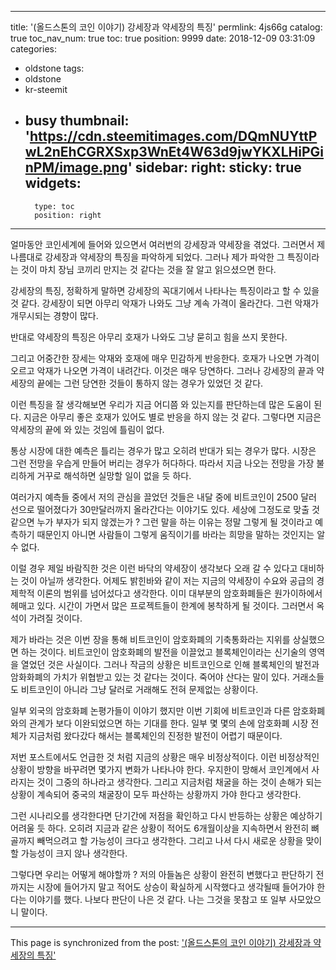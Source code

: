
---
title: '(올드스톤의 코인 이야기) 강세장과 약세장의 특징'
permlink: 4js66g
catalog: true
toc_nav_num: true
toc: true
position: 9999
date: 2018-12-09 03:31:09
categories:
- oldstone
tags:
- oldstone
- kr-steemit
- busy
thumbnail: 'https://cdn.steemitimages.com/DQmNUYttPwL2nEhCGRXSxp3WnEt4W63d9jwYKXLHiPGinPM/image.png'
sidebar:
    right:
        sticky: true
widgets:
    -
        type: toc
        position: right
---


얼마동안 코인세계에 들어와 있으면서 여러번의 강세장과 약세장을 겪었다. 그러면서 제 나름대로 강세장과 약세장의 특징을 파악하게 되었다. 그러나 제가 파악한 그 특징이라는 것이 마치 장님 코끼리 만지는 것 같다는 것을 잘 알고 읽으셨으면 한다. 

강세장의 특징, 정확하게 말하면 강세장의 꼭대기에서 나타나는 특징이라고 할 수 있을 것 같다. 강세장이 되면 아무리 악재가 나와도 그냥 계속 가격이 올라간다. 그런 악재가 개무시되는 경향이 많다. 

반대로 약세장의 특징은 아무리 호재가 나와도 그냥 묻히고 힘을 쓰지 못한다. 

그리고 어중간한 장세는 악재와 호재에 매우 민감하게 반응한다. 호재가 나오면 가격이 오르고 악재가 나오면 가격이 내려간다. 이것은 매우 당연하다. 그러나 강세장의 끝과 약세장의 끝에는 그런 당연한 것들이 통하지 않는 경우가 있었던 것 같다. 

이런 특징을 잘 생각해보면 우리가 지금 어디쯤 와 있는지를 판단하는데 많은 도움이 된다. 지금은 아무리 좋은 호재가 있어도 별로 반응을 하지 않는 것 같다. 그렇다면 지금은 약세장의 끝에 와 있는 것임에 틀림이 없다. 

통상 시장에 대한 예측은 틀리는 경우가 많고 오히려 반대가 되는 경우가 많다. 시장은 그런 전망을 우습게 만들어 버리는 경우가 허다하다. 따라서 지금 나오는 전망을 가장 불리하게 거꾸로 해석하면 실망할 일이 없을 듯 하다. 

여러가지 예측들 중에서 저의 관심을 끌었던 것들은 내달 중에 비트코인이 2500 달러 선으로 떨어졌다가 30만달러까지 올라간다는 이야기도 있다. 세상에 그정도로 맞출 것 같으면 누가 부자가 되지 않겠는가 ? 그런 말을 하는 이유는 정말 그렇게 될 것이라고 예측하기 때문인지 아니면 사람들이 그렇게 움직이기를 바라는 희망을 말하는 것인지는 알 수 없다.

이럴 경우 제일 바람직한 것은 이런 바닥의 약세장이 생각보다 오래 갈 수 있다고 대비하는 것이 아닐까 생각한다. 어제도 밝힌바와 같이 저는 지금의 약세장이 수요와 공급의 경제학적 이론의 범위를 넘어섰다고 생각한다. 이미 대부분의 암호화폐들은 원가이하에서 헤매고 있다. 시간이 가면서 많은 프로젝트들이 한계에 봉착하게 될 것이다. 그러면서 옥석이 가려질 것이다. 

제가 바라는 것은 이번 장을 통해 비트코인이 암호화폐의 기축통화라는 지위를 상실했으면 하는 것이다. 비트코인이 암호화폐의 발전을 이끌었고 블록체인이라는 신기술의 영역을 열었던 것은 사실이다. 그러나 작금의 상황은 비트코인으로 인해 블록체인의 발전과 암화화폐의 가치가 위협받고 있는 것 같다는 것이다. 죽어야 산다는 말이 있다. 거래소들도 비트코인이 아니라 그냥 달러로 거래해도 전혀 문제없는 상황이다. 


일부 외국의 암호화폐 논평가들이 이야기 했지만 이번 기회에 비트코인과 다른 암호화폐와의 관계가 보다 이완되었으면 하는 기대를 한다. 일부 몇 몇의 손에 암호화폐 시장 전체가 지금처럼 왔다갔다 해서는 블록체인의 진정한 발전이 어렵기 때문이다.  

저번 포스트에서도 언급한 것 처럼 지금의 상황은 매우 비정상적이다. 이런 비정상적인 상황이 방향을 바꾸려면 몇가지 변화가 나타나야 한다. 우지한이 망해서 코인계에서 사라지는 것이 그중의 하나라고 생각한다. 그리고 지금처럼 채굴을 하는 것이 손해가 되는 상황이 계속되어 중국의 채굴장이 모두 파산하는 상황까지 가야 한다고 생각한다. 

그런 시나리오를 생각한다면 단기간에 저점을 확인하고 다시 반등하는 상황은 예상하기 어려울 듯 하다. 오히려 지금과 같은 상황이 적어도 6개월이상을 지속하면서 완전히 뼈골까지 빼먹으려고 할 가능성이 크다고 생각한다. 그리고 나서 다시 새로운 상황을 맞이할 가능성이 크지 않나 생각한다. 

그렇다면 우리는 어떻게 해야할까 ? 
저의 아들놈은 상황이 완전히 변했다고 판단하기 전까지는 시장에 들어가지 말고 적어도 상승이 확실하게 시작했다고 생각될때 들어가야 한다는 이야기를 했다. 나보다 판단이 나은 것 같다. 나는 그것을 못참고 또 일부 사모았으니 말이다. 

- - -

This page is synchronized from the post: ['(올드스톤의 코인 이야기) 강세장과 약세장의 특징'](https://steemit.com/@oldstone/4js66g)
